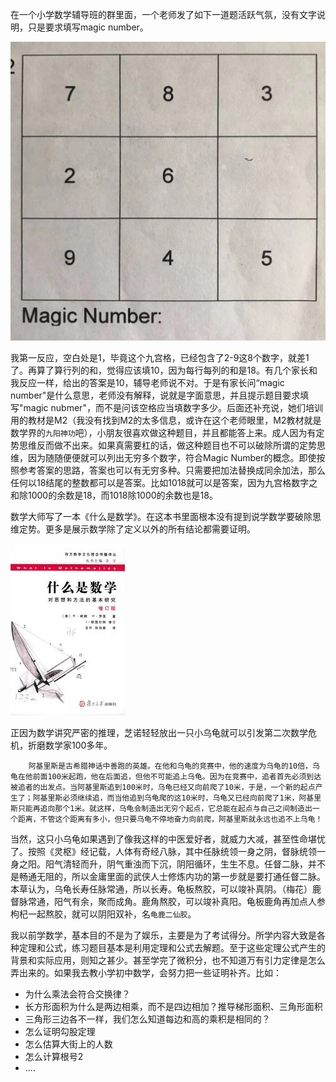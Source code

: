 

在一个小学数学辅导班的群里面，一个老师发了如下一道题活跃气氛，没有文字说明，只是要求填写magic number。

![](九宫格.jpg)

我第一反应，空白处是1，毕竟这个九宫格，已经包含了2-9这8个数字，就差1了。再算了算行列的和，觉得应该填10，因为每行每列的和是18。有几个家长和我反应一样，给出的答案是10，辅导老师说不对。于是有家长问“magic number"是什么意思，老师没有解释，说就是字面意思，并且提示题目要求填写"magic nubmer"，而不是问该空格应当填数字多少。后面还补充说，她们培训用的教材是M2（我没有找到M2的太多信息，或许在这个老师眼里，M2教材就是数学界的`九阳神功`吧），小朋友很喜欢做这种题目，并且都能答上来。成人因为有定势思维反而做不出来。如果真需要杠的话，做这种题目也不可以破除所谓的定势思维，因为随随便便就可以列出无穷多个数字，符合Magic Number的概念。即使按照参考答案的思路，答案也可以有无穷多种。只需要把加法替换成同余加法，那么任何以18结尾的整数都可以是答案。比如1018就可以是答案，因为九宫格数字之和除1000的余数是18，而1018除1000的余数也是18。

数学大师写了一本《什么是数学》。在这本书里面根本没有提到说学数学要破除思维定势。更多是展示数学除了定义以外的所有结论都需要证明。

![](什么是数学.jpg)  


正因为数学讲究严密的推理，芝诺轻轻放出一只小乌龟就可以引发第二次数学危机，折磨数学家100多年。
```
    阿基里斯是古希腊神话中善跑的英雄。在他和乌龟的竞赛中，他的速度为乌龟的10倍，乌龟在他前面100米起跑，他在后面追，但他不可能追上乌龟。因为在竞赛中，追者首先必须到达被追者的出发点。当阿基里斯追到100米时，乌龟已经又向前爬了10米，于是，一个新的起点产生了；阿基里斯必须继续追，而当他追到乌龟爬的这10米时，乌龟又已经向前爬了1米，阿基里斯只能再追向那个1米。就这样，乌龟会制造出无穷个起点，它总能在起点与自己之间制造出一个距离，不管这个距离有多小，但只要乌龟不停地奋力向前爬，阿基里斯就永远也追不上乌龟！
```
当然，这只小乌龟如果遇到了像我这样的中医爱好者，就威力大减，甚至性命堪忧了。按照《灵枢》经记载，人体有奇经八脉，其中任脉统领一身之阴，督脉统领一身之阳。阳气清轻而升，阴气重浊而下沉，阴阳循环，生生不息。任督二脉，并不是畅通无阻的，所以金庸里面的武侠人士修炼内功的第一步就是要打通任督二脉。本草认为，乌龟长寿任脉常通，所以长寿。龟板熬胶，可以竣补真阴。（梅花）鹿督脉常通，阳气有余，聚而成角。鹿角熬胶，可以竣补真阳。龟板鹿角再加点人参枸杞一起熬胶，就可以阴阳双补，名`龟鹿二仙胶`。

我以前学数学，基本目的不是为了娱乐，主要是为了考试得分。所学内容大致是各种定理和公式，练习题目基本是利用定理和公式去解题。至于这些定理公式产生的背景和实际应用，则知之甚少。甚至学完了微积分，也不知道万有引力定律是怎么弄出来的。如果我去教小学初中数学，会努力把一些证明补齐。比如：
- 为什么乘法会符合交换律？
- 长方形面积为什么是两边相乘，而不是四边相加？推导梯形面积、三角形面积
- 三角形三边各不一样，我们怎么知道每边和高的乘积是相同的？
- 怎么证明勾股定理
- 怎么估算大街上的人数
- 怎么计算根号2
- ....